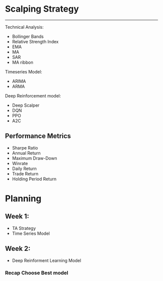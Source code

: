# Scalping Strategy
---
Technical Analysis:
- Bollinger Bands
- Relative Strength Index
- EMA
- MA
- SAR
- MA ribbon

Timeseries Model:
- ARIMA
- ARMA

Deep Reinforcement model:
- Deep Scalper
- DQN
- PPO
- A2C

## Performance Metrics
- Sharpe Ratio 
- Annual Return
- Maximum Draw-Down
- Winrate
- Daily Return
- Trade Return
- Holding Period Return

# Planning
## Week 1: 
- TA Strategy
- Time Series Model
## Week 2:
- Deep Reinforment Learning Model

### Recap Choose Best model


